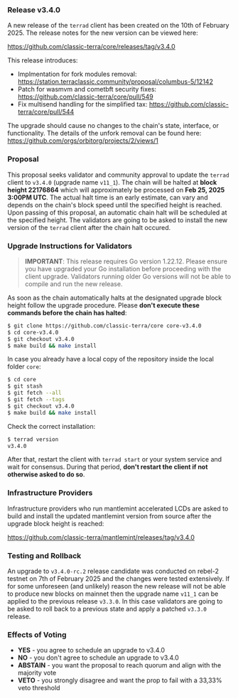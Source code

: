 ### Release v3.4.0

A new release of the `terrad` client has been created on the 10th of February 2025. The release notes for the new version can be viewed here:

https://github.com/classic-terra/core/releases/tag/v3.4.0

This release introduces:
- Implmentation for fork modules removal: https://station.terraclassic.community/proposal/columbus-5/12142
- Patch for wasmvm and cometbft security fixes: https://github.com/classic-terra/core/pull/549
- Fix multisend handling for the simplified tax: https://github.com/classic-terra/core/pull/544
 
The upgrade should cause no changes to the chain's state, interface, or functionality. The details of the unfork removal can be found here: https://github.com/orgs/orbitorg/projects/2/views/1

### Proposal

This proposal seeks validator and community approval to update the `terrad` client to `v3.4.0` (upgrade name `v11_1`). The chain will be halted at **block height 22176864**  which will approximately be processed on **Feb 25, 2025 3:00PM UTC**. The actual halt time is an early estimate, can vary and depends on the chain's block speed until the specified height is reached. Upon passing of this proposal, an automatic chain halt will be scheduled at the specified height. The validators are going to be asked to install the new version of the `terrad` client after the chain halt occured.

### Upgrade Instructions for Validators

> **IMPORTANT**: This release requires Go version 1.22.12. Please ensure you have upgraded your Go installation before proceeding with the client upgrade. Validators running older Go versions will not be able to compile and run the new release.

As soon as the chain automatically halts at the designated upgrade block height follow the upgrade procedure. Please **don't execute these commands before the chain has halted**:

```bash
$ git clone https://github.com/classic-terra/core core-v3.4.0
$ cd core-v3.4.0
$ git checkout v3.4.0
$ make build && make install 
```

In case you already have a local copy of the repository inside the local folder `core`:

```bash
$ cd core
$ git stash
$ git fetch --all
$ git fetch --tags
$ git checkout v3.4.0
$ make build && make install
```

Check the correct installation:

```bash
$ terrad version
v3.4.0
```

After that, restart the client with `terrad start` or your system service and wait for consensus. During that period, **don't restart the client if not otherwise asked to do so**.

### Infrastructure Providers

Infrastructure providers who run mantlemint accelerated LCDs are asked to build and install the updated mantlemint version from source after the upgrade block height is reached:

https://github.com/classic-terra/mantlemint/releases/tag/v3.4.0

### Testing and Rollback

An upgrade to `v3.4.0-rc.2` release candidate was conducted on rebel-2 testnet on 7th of February 2025 and the changes were tested extensively. If for some unforeseen (and unlikely) reason the new release will not be able to produce new blocks on mainnet then the upgrade name `v11_1` can be applied to the previous release `v3.3.0`. In this case validators are going to be asked to roll back to a previous state and apply a patched `v3.3.0` release.

### Effects of Voting

- **YES** - you agree to schedule an upgrade to v3.4.0
- **NO** - you don't agree to schedule an upgrade to v3.4.0
- **ABSTAIN** - you want the proposal to reach quorum and align with the majority vote
- **VETO** - you strongly disagree and want the prop to fail with a 33,33% veto threshold
